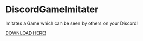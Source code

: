 # DiscordGameImitater
Imitates a Game which can be seen by others on your Discord!

<a href="https://github.com/DerJanikGurke/DiscordGameImitater/releases">DOWNLOAD HERE!</a>
